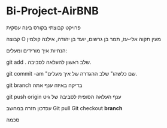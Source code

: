 # Bi-Project-AirBNB
פרויקט קבוצתי בקורס בינה עסקית

קבוצה O
מעין תקוה אלי-עז, תמר בן גרשום, יועד בן יהודה, אילנה קולמין


הנחיות איך מורידים ומעלים:

 git add . שלב ראשון להעלאה לסביבה.

git commit -am "שם כלשהו" שלב ההגדרה של איך מעלים.

git branch בדיקה באיזה ענף אתה

git push origin ענף העלאה הסופית לסביבה של גיט

עכדכון חזרה במחשב Git pull
Git checkout **branch**


סכמה
